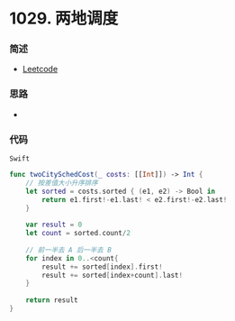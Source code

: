 # 1029. 两地调度

### 简述

- [Leetcode](https://leetcode-cn.com/problems/two-city-scheduling/)

### 思路

- 

### 代码

`Swift`

```swift
func twoCitySchedCost(_ costs: [[Int]]) -> Int {
    // 按差值大小升序排序
    let sorted = costs.sorted { (e1, e2) -> Bool in
        return e1.first!-e1.last! < e2.first!-e2.last!
    }
    
    var result = 0
    let count = sorted.count/2
    
    // 前一半去 A 后一半去 B
    for index in 0..<count{
        result += sorted[index].first!
        result += sorted[index+count].last!
    }
    
    return result
}

```
